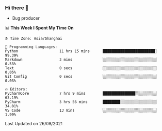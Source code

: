 ### Hi there 👋
* Bug producer
<!--START_SECTION:waka-->
📊 **This Week I Spent My Time On** 

```text
⌚︎ Time Zone: Asia/Shanghai

💬 Programming Languages: 
Python                   11 hrs 15 mins      ████████████████████████░   99.39% 
Markdown                 3 mins              ░░░░░░░░░░░░░░░░░░░░░░░░░   0.53% 
Text                     0 secs              ░░░░░░░░░░░░░░░░░░░░░░░░░   0.05% 
Git Config               0 secs              ░░░░░░░░░░░░░░░░░░░░░░░░░   0.03%

🔥 Editors: 
PyCharmCore              7 hrs 9 mins        ███████████████░░░░░░░░░░   63.19% 
PyCharm                  3 hrs 56 mins       ████████░░░░░░░░░░░░░░░░░   34.81% 
VS Code                  13 mins             ░░░░░░░░░░░░░░░░░░░░░░░░░   1.99%

```


 Last Updated on 26/08/2021
<!--END_SECTION:waka-->
